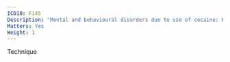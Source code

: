 ```yaml
---
ICD10: F145
Description: "Mental and behavioural disorders due to use of cocaine: Psychotic disorder"
Matters: Yes
Weight: 1
---
```

Technique
